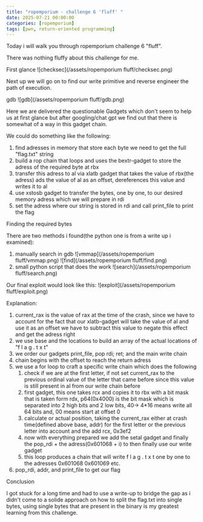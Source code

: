 ```yaml
---
title: "ropemporium - challenge 6 'fluff' "
date: 2025-07-21 00:00:00 
categories: [ropemporium]
tags: [pwn, return-oriented programming]
---
```


Today i will walk you through ropemporium challenge 6 "fluff".

There was nothing fluffy about this challenge for me.

First glance
    ![checksec](/assets/ropemporium fluff/checksec.png)


Next up we will go on to find our write primitive and reverse engineer the path of execution. 

 gdb
    ![gdb](/assets/ropemporium fluff/gdb.png)


Here we are delivered the questionable Gadgets which don't seem to help us at first glance but after googling/chat gpt we find out that there is somewhat of a way in this gadget chain.

We could do something like the following:

1. find adresses in memory that store each byte we need to get the full "flag.txt" string 
2. build a rop chain that loops and uses the bextr-gadget to store the adress of the required byte at rbx
3. transfer this adress to al via xlatb gadget that takes the value of rbx(the adress) ads the value of al as an offset, dereferences this value and writes it to al 
4. use xstosb gadget to transfer the bytes, one by one, to our desired memory adress which we will prepare in rdi 
5. set the adress where our string is stored in rdi and call print_file to print the flag

Finding the required bytes

There are two methods i found(the python one is from a write up i examined):

1. manually search in gdb
    ![vmmap](/assets/ropemporium fluff/vmmap.png)
    ![find](/assets/ropemporium fluff/find.png)
2. small python script that does the work 
    ![search](/assets/ropemporium fluff/search.png)

Our final exploit would look like this:
    ![exploit](/assets/ropemporium fluff/exploit.png)


Explanation:

1. current_rax is the value of rax at the time of the crash, since we have to account for the fact that our xlatb-gadget will take the value of al and use it as an offset we have to subtract this value to negate this effect and get the adress right
2. we use base and the locations to build an array of the actual locations of "f l a g . t x t"
3. we order our gadgets print_file, pop rdi; ret; and the main write chain
4. chain begins with the offset to reach the return adress
5. we use a for loop to craft a specific write chain which does the following
    1. check if we are at the first letter, if not set current_rax to the previous ordinal value of the letter that came before since this value is still present in al from our write chain before
    2. first gadget, this one takes rcx and copies it to rbx with a bit mask that is taken form rdx, p64(0x4000) is the bit mask which is separated into 2 high bits and 2 low bits, 40-> 4*16 means write all 64 bits and, 00 means start at offset 0
    3. calculate or actual position, taking the current_rax either at crash time(defined above base, addr) for the first letter or the previous letter into account and the add rcx, 0x3ef2
    4. now with everything prepared we add the setal gadget and finally the pop_rdi + the adress(0x601068 + i) to then finally use our write gadget
    5. this loop produces a chain that will write f l a g . t x t one by one to the adresses 0x601068 0x601069 etc.
6. pop_rdi, addr, and print_file to get our flag


Conclusion

I got stuck for a long time and had to use a write-up to bridge the gap as i didn't come to a solide approach on how to split the flag.txt into single bytes, using single bytes that are present in the binary is my greatest learning from this challenge.